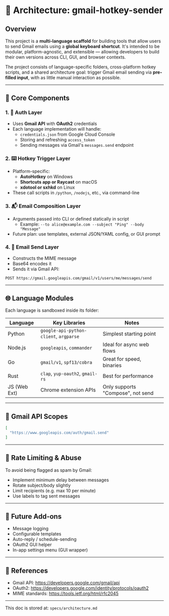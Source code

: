 # 📐 Architecture: gmail-hotkey-sender

## Overview

This project is a **multi-language scaffold** for building tools that allow users to send Gmail emails using a **global keyboard shortcut**. It's intended to be modular, platform-agnostic, and extensible — allowing developers to build their own versions across CLI, GUI, and browser contexts.

The project consists of language-specific folders, cross-platform hotkey scripts, and a shared architecture goal: trigger Gmail email sending via **pre-filled input**, with as little manual interaction as possible.

---

## 🧱 Core Components

### 1. 🔑 **Auth Layer**
- Uses **Gmail API** with **OAuth2** credentials
- Each language implementation will handle:
  - `credentials.json` from Google Cloud Console
  - Storing and refreshing `access_token`
  - Sending messages via Gmail's `messages.send` endpoint

### 2. ⌨️ **Hotkey Trigger Layer**
- Platform-specific:
  - **AutoHotkey** on Windows
  - **Shortcuts app or Raycast** on macOS
  - **xdotool or sxhkd** on Linux
- These call scripts in `/python`, `/nodejs`, etc., via command-line

### 3. 📬 **Email Composition Layer**
- Arguments passed into CLI or defined statically in script
  - Example: `--to alice@example.com --subject "Ping" --body "Message"`
- Future plan: use templates, external JSON/YAML config, or GUI prompt

### 4. 🚀 **Email Send Layer**
- Constructs the MIME message
- Base64 encodes it
- Sends it via Gmail API:

```
POST https://gmail.googleapis.com/gmail/v1/users/me/messages/send
```

---

## 🌐 Language Modules

Each language is sandboxed inside its folder:

| Language | Key Libraries | Notes |
|----------|---------------|-------|
| Python | `google-api-python-client`, `argparse` | Simplest starting point |
| Node.js | `googleapis`, `commander` | Ideal for async web flows |
| Go | `gmail/v1`, `spf13/cobra` | Great for speed, binaries |
| Rust | `clap`, `yup-oauth2`, `gmail-rs` | Best for performance |
| JS (Web Ext) | Chrome extension APIs | Only supports "Compose", not send |

---

## 🔐 Gmail API Scopes

```json
[
  "https://www.googleapis.com/auth/gmail.send"
]
```

---

## 🚦 Rate Limiting & Abuse

To avoid being flagged as spam by Gmail:
- Implement minimum delay between messages
- Rotate subject/body slightly
- Limit recipients (e.g. max 10 per minute)
- Use labels to tag sent messages

---

## 🧪 Future Add-ons
- Message logging
- Configurable templates
- Auto-reply / schedule-sending
- OAuth2 GUI helper
- In-app settings menu (GUI wrapper)

---

## 🔗 References
- Gmail API: https://developers.google.com/gmail/api
- OAuth2: https://developers.google.com/identity/protocols/oauth2
- MIME standards: https://tools.ietf.org/html/rfc2045

---

This doc is stored at: `specs/architecture.md`
